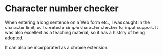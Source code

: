 # Character number checker
When entering a long sentence on a Web form etc., I was caught in the character limit, so I created a simple character checker for input support.
It was also excellent as a teaching material, so it has a history of being adopted.

It can also be incorporated as a chrome extension.
